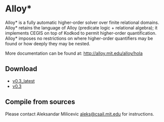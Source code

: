 # Alloy*

Alloy* is a fully automatic higher-order solver over finite relational
domains.  Alloy* retains the language of Alloy (predicate logic +
relational algebra); it implements CEGIS on top of Kodkod to permit
higher-order quantification.  Alloy* imposes no restrictions on where
higher-order quantifiers may be found or how deeply they may be
nested.

More documentation can be found at: http://alloy.mit.edu/alloy/hola

## Download

  * [v0.3_latest](https://github.com/aleksandarmilicevic/hola/releases/latest)
  * [v0.3](https://github.com/aleksandarmilicevic/hola/releases/v0.3)
  
## Compile from sources

Please contact Aleksandar Milicevic <aleks@csail.mit.edu> for
instructions.
